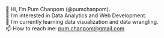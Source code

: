 👋 Hi, I’m Pum Chanpom (@pumchanpom). <br>
👀 I’m interested in Data Analytics and Web Development. <br>
🌱 I’m currently learning data visualization and data wrangling. <br>
📫 How to reach me: pum.chanpom@gmail.com

<!---
pumchanpom/pumchanpom is a ✨ special ✨ repository because its `README.md` (this file) appears on your GitHub profile.
You can click the Preview link to take a look at your changes.
--->
